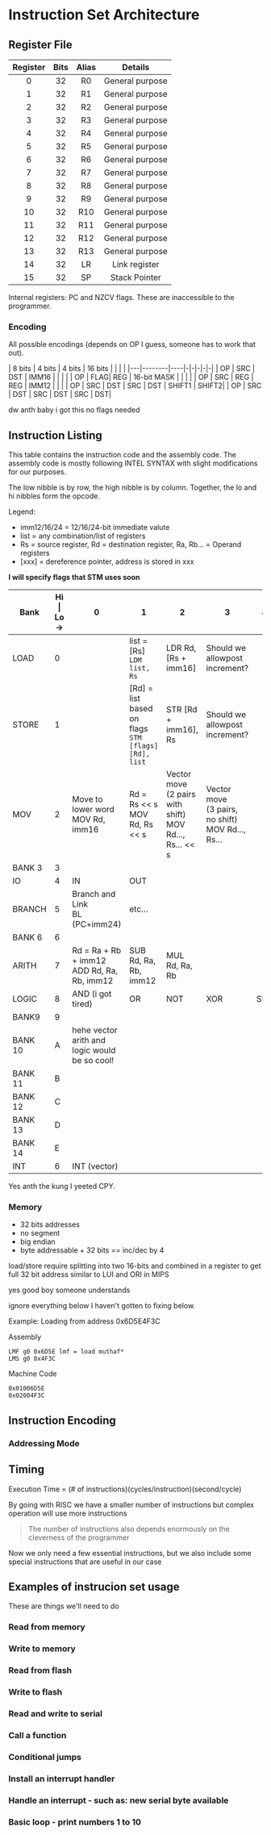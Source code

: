 # Instruction Set Architecture 

## Register File

| Register | Bits        | Alias |           Details          |
|:--------:|:-----------:|:-----:|:--------------------------:|
|    0     |      32     |   R0  |      General purpose       |
|    1     |      32     |   R1  |      General purpose       |
|    2     |      32     |   R2  |      General purpose       |
|    3     |      32     |   R3  |      General purpose       |
|    4     |      32     |   R4  |      General purpose       |
|    5     |      32     |   R5  |      General purpose       |
|    6     |      32     |   R6  |      General purpose       |
|    7     |      32     |   R7  |      General purpose       |
|    8     |      32     |   R8  |      General purpose       |
|    9     |      32     |   R9  |      General purpose       |
|    10    |      32     |   R10 |      General purpose       |
|    11    |      32     |   R11 |      General purpose       |
|    12    |      32     |   R12 |      General purpose       |
|    13    |      32     |   R13 |      General purpose       |
|    14    |      32     |   LR  |        Link register        |
|    15    |      32     |   SP  |        Stack Pointer       |

Internal registers: PC and NZCV flags. These are inaccessible to the programmer.

### Encoding

All possible encodings (depends on OP I guess, someone has to work that out).

| 8 bits | 4 bits | 4 bits | 16 bits |  |  |  |
|---|--------|----|-|-|-|-|-|
| OP | SRC | DST | IMM16 | | | |
| OP | FLAG| REG | 16-bit MASK | | | |
| OP | SRC | REG | REG | IMM12 | | |
| OP | SRC | DST | SRC | DST | SHIFT1 | SHIFT2|
| OP | SRC | DST | SRC | DST | SRC | DST|

dw anth baby i got this no flags needed

## Instruction Listing

This table contains the instruction code and the assembly code. The assembly code is mostly following INTEL SYNTAX with slight modifications for our purposes.

The low nibble is by row, the high nibble is by column. Together, the lo and hi nibbles form the opcode.

Legend:
- imm12/16/24 = 12/16/24-bit immediate valute
- list = any combination/list of registers
- Rs = source register, Rd = destination register, Ra, Rb... = Operand registers
- [xxx] = dereference pointer, address is stored in xxx

**I will specify flags that STM uses soon**

| Bank | Hi \| Lo -> | 0 | 1 | 2 | 3 | 4 | 5 | 6 | 7 | 8 | 9 | A | B | C | D | E | F |
|-|-|-|-|-|-|-|-|-|-|-|-|-|-|-|-|-|-|
| LOAD | 0 |  | list = [Rs]<br>`LDM list, Rs` | LDR Rd, [Rs + imm16] | Should we allowpost increment? |  |  |  |  |  |  |  |  |  |  |  |  |
| STORE | 1 |  | [Rd] = list<br>based on flags<br>`STM [flags] [Rd], list` | STR [Rd + imm16], Rs | Should we allowpost increment? |  |  |  |  |  |  |  |  |  |  |  |  |
| MOV | 2 | Move to lower word<br>MOV Rd, imm16 | Rd = Rs << s<br>MOV Rd, Rs << s | Vector move<br>(2 pairs with shift)<br>MOV Rd..., Rs... << s | Vector move<br>(3 pairs, no shift)<br>MOV Rd..., Rs... |  |  |  |  | Move to upper word<br>MOVT Rd, imm16 | etc… |  |  |  |  |  |  |
| BANK 3 | 3 |  |  |  |  |  |  |  |  |  |  |  |  |  |  |  |  |
| IO | 4 | IN | OUT |  |  |  |  |  |  |  |  |  |  |  |  |  |  |
| BRANCH | 5 | Branch and Link<br>B<cond>L (PC+imm24) | etc… |  |  |  |  |  |  | Branch<br>B<cond> (PC+imm24) | etc… |  |  |  |  |  |  |
| BANK 6 | 6 |  |  |  |  |  |  |  |  |  |  |  |  |  |  |  |  |
| ARITH | 7 | Rd = Ra + Rb + imm12<br>ADD Rd, Ra, Rb, imm12 | SUB Rd, Ra, Rb, imm12 | MUL Rd, Ra, Rb |  |  |  |  |  | ADDC Rd, Ra, Rb | etc… |  |  |  |  |  |  |
| LOGIC | 8 | AND (i got tired) | OR | NOT | XOR | SHL | SHR |  |  |  |  |  |  |  |  |  |  |
| BANK9 | 9 |  |  |  |  |  |  |  |  |  |  |  |  |  |  |  |  |
| BANK 10 | A | hehe vector arith and<br>logic would be so cool! |  |  |  |  |  |  |  |  |  |  |  |  |  |  |  |
| BANK 11 | B |  |  |  |  |  |  |  |  |  |  |  |  |  |  |  |  |
| BANK 12 | C |  |  |  |  |  |  |  |  |  |  |  |  |  |  |  |  |
| BANK 13 | D |  |  |  |  |  |  |  |  |  |  |  |  |  |  |  |  |
| BANK 14 | E |  |  |  |  |  |  |  |  |  |  |  |  |  |  |  |  |
| INT | 6 | INT (vector) |  |  |  |  |  |  |  |  |  |  |  |  |  |  |  |

Yes anth the kung I yeeted CPY.

### Memory

- 32 bits addresses
- no segment 
- big endian
- byte addressable + 32 bits == inc/dec by 4

load/store require splitting into two 16-bits and combined in a register to get full 32 bit address similar to LUI and ORI in MIPS

yes good boy someone understands

ignore everything below I haven't gotten to fixing below.

Example: Loading from address 0x6D5E4F3C

Assembly

```assembly
LMF g0 0x6D5E lmf = load muthaf*
LMS g0 0x4F3C
```

Machine Code
```
0x01006D5E
0x02004F3C
```

## Instruction Encoding


### Addressing Mode



## Timing

Execution Time = (# of instructions)(cycles/instruction)(second/cycle)

By going with RISC we have a smaller number of instructions but complex operation will use more instructions

> The number of instructions also depends enormously on the cleverness of the programmer

Now we only need a few essential instructions, but we also include some special instructions that are useful in our case

## Examples of instrucion set usage
These are things we'll need to do

### Read from memory

### Write to memory

### Read from flash

### Write to flash

### Read and write to serial

### Call a function

### Conditional jumps

### Install an interrupt handler

### Handle an interrupt - such as: new serial byte available

### Basic loop - print numbers 1 to 10


